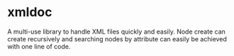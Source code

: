 # xmldoc

A multi-use library to handle XML files quickly and easily. Node create can create recursively and searching nodes by attribute can easily be achieved with one line of code.
